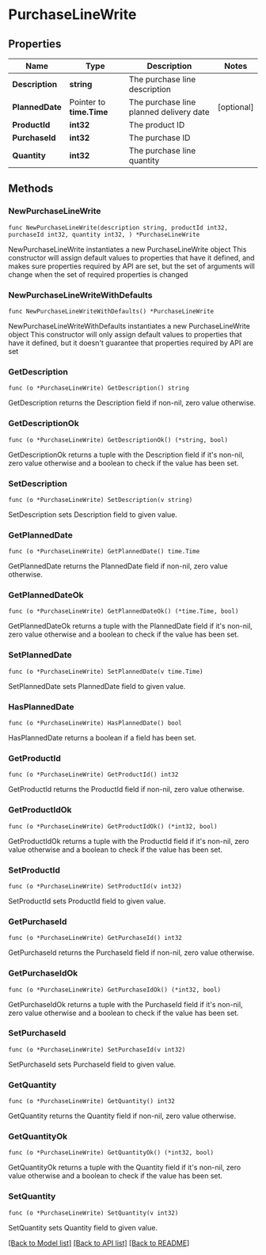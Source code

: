 # PurchaseLineWrite

## Properties

Name | Type | Description | Notes
------------ | ------------- | ------------- | -------------
**Description** | **string** | The purchase line description | 
**PlannedDate** | Pointer to **time.Time** | The purchase line planned delivery date | [optional] 
**ProductId** | **int32** | The product ID | 
**PurchaseId** | **int32** | The purchase ID | 
**Quantity** | **int32** | The purchase line quantity | 

## Methods

### NewPurchaseLineWrite

`func NewPurchaseLineWrite(description string, productId int32, purchaseId int32, quantity int32, ) *PurchaseLineWrite`

NewPurchaseLineWrite instantiates a new PurchaseLineWrite object
This constructor will assign default values to properties that have it defined,
and makes sure properties required by API are set, but the set of arguments
will change when the set of required properties is changed

### NewPurchaseLineWriteWithDefaults

`func NewPurchaseLineWriteWithDefaults() *PurchaseLineWrite`

NewPurchaseLineWriteWithDefaults instantiates a new PurchaseLineWrite object
This constructor will only assign default values to properties that have it defined,
but it doesn't guarantee that properties required by API are set

### GetDescription

`func (o *PurchaseLineWrite) GetDescription() string`

GetDescription returns the Description field if non-nil, zero value otherwise.

### GetDescriptionOk

`func (o *PurchaseLineWrite) GetDescriptionOk() (*string, bool)`

GetDescriptionOk returns a tuple with the Description field if it's non-nil, zero value otherwise
and a boolean to check if the value has been set.

### SetDescription

`func (o *PurchaseLineWrite) SetDescription(v string)`

SetDescription sets Description field to given value.


### GetPlannedDate

`func (o *PurchaseLineWrite) GetPlannedDate() time.Time`

GetPlannedDate returns the PlannedDate field if non-nil, zero value otherwise.

### GetPlannedDateOk

`func (o *PurchaseLineWrite) GetPlannedDateOk() (*time.Time, bool)`

GetPlannedDateOk returns a tuple with the PlannedDate field if it's non-nil, zero value otherwise
and a boolean to check if the value has been set.

### SetPlannedDate

`func (o *PurchaseLineWrite) SetPlannedDate(v time.Time)`

SetPlannedDate sets PlannedDate field to given value.

### HasPlannedDate

`func (o *PurchaseLineWrite) HasPlannedDate() bool`

HasPlannedDate returns a boolean if a field has been set.

### GetProductId

`func (o *PurchaseLineWrite) GetProductId() int32`

GetProductId returns the ProductId field if non-nil, zero value otherwise.

### GetProductIdOk

`func (o *PurchaseLineWrite) GetProductIdOk() (*int32, bool)`

GetProductIdOk returns a tuple with the ProductId field if it's non-nil, zero value otherwise
and a boolean to check if the value has been set.

### SetProductId

`func (o *PurchaseLineWrite) SetProductId(v int32)`

SetProductId sets ProductId field to given value.


### GetPurchaseId

`func (o *PurchaseLineWrite) GetPurchaseId() int32`

GetPurchaseId returns the PurchaseId field if non-nil, zero value otherwise.

### GetPurchaseIdOk

`func (o *PurchaseLineWrite) GetPurchaseIdOk() (*int32, bool)`

GetPurchaseIdOk returns a tuple with the PurchaseId field if it's non-nil, zero value otherwise
and a boolean to check if the value has been set.

### SetPurchaseId

`func (o *PurchaseLineWrite) SetPurchaseId(v int32)`

SetPurchaseId sets PurchaseId field to given value.


### GetQuantity

`func (o *PurchaseLineWrite) GetQuantity() int32`

GetQuantity returns the Quantity field if non-nil, zero value otherwise.

### GetQuantityOk

`func (o *PurchaseLineWrite) GetQuantityOk() (*int32, bool)`

GetQuantityOk returns a tuple with the Quantity field if it's non-nil, zero value otherwise
and a boolean to check if the value has been set.

### SetQuantity

`func (o *PurchaseLineWrite) SetQuantity(v int32)`

SetQuantity sets Quantity field to given value.



[[Back to Model list]](../README.md#documentation-for-models) [[Back to API list]](../README.md#documentation-for-api-endpoints) [[Back to README]](../README.md)



